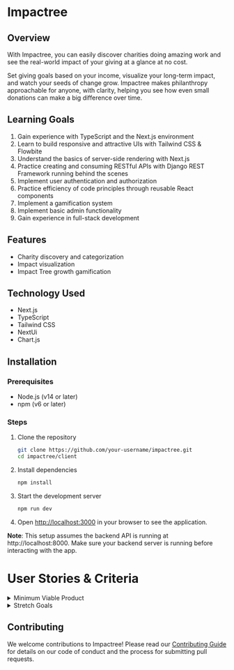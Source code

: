 # Impactree

## Overview

With Impactree, you can easily discover charities doing amazing work and see the real-world impact of your giving at a glance at no cost.

Set giving goals based on your income, visualize your long-term impact, and watch your seeds of change grow. Impactree makes philanthropy approachable for anyone, with clarity, helping you see how even small donations can make a big difference over time.

## Learning Goals

1. Gain experience with TypeScript and the Next.js environment
2. Learn to build responsive and attractive UIs with Tailwind CSS & Flowbite
3. Understand the basics of server-side rendering with Next.js
4. Practice creating and consuming RESTful APIs with Django REST Framework running behind the scenes
5. Implement user authentication and authorization
6. Practice efficiency of code principles through reusable React components
7. Implement a gamification system
8. Implement basic admin functionality
9. Gain experience in full-stack development

## Features

* Charity discovery and categorization
* Impact visualization
* Impact Tree growth gamification

## Technology Used

* Next.js
* TypeScript
* Tailwind CSS
* NextUi
* Chart.js

## Installation

### Prerequisites

* Node.js (v14 or later)
* npm (v6 or later)

### Steps

1. Clone the repository

   ```sh
   git clone https://github.com/your-username/impactree.git
   cd impactree/client
   ```

2. Install dependencies

   ```sh
   npm install
   ```

3. Start the development server

   ```sh
   npm run dev
   ```

4. Open [http://localhost:3000](http://localhost:3000) in your browser to see the application.

**Note**: This setup assumes the backend API is running at http://localhost:8000. Make sure your backend server is running before interacting with the app.

# User Stories & Criteria

<details>

<summary>Minimum Viable Product</summary>

## Account Management

### User Registration

**As a new user, I should be able to create an account**

* Given the user wants to access any part of the application other than the home page
* When the user fills out the registration form and submits it
* Then a new account is created and the user is logged in

### User Login

**As a registered user, I should be able to log in to the application**

* Given the user wants to access any part of the application other than the home page
* When the user enters their credentials at the log-in view and clicks the submit button
* Then the user is authenticated and directed back to the home page

## Charity Exploration

### View Charity List

**As a user, I should be able to view a list of charities**

* Given the user wants to see options of organizations to donate to
* When the user navigates to the explore view in the navbar
* Then a list of charity cards are displayed with titles that link to further details

### View Charity Details

**As a user, I should be able to see charity details**

* Given the user wants to learn more about a charity
* When the user clicks on a charity card title from the explore page
* Then they are redirected to the corresponding charity's details page

## Impact Tracking

### View Impact Dashboard

**As a user, I should be able to view a dashboard of my total impact**

* Given the user wants to see the difference they're making
* When the user navigates to their impact dashboard
* Then a summary of their total impact across all chosen charities is displayed or placeholder views of where they would be if the user creates an impact plan

### Create Impact Plan

**As a user, I should be able to create an impact plan**

* Given the user wants to start tracking their charitable giving
* When the user navigates to impact settings in the impact plan view, and enters their annual income and desired philanthropy percentage
* Then a new impact plan is created and displayed, showing the total annual allocation

### View Impact Plan

**As a user, I should be able to view my current impact plan**

* Given the user wants to understand their giving strategy & projected impact
* When the user navigates to their impact plan page
* Then the plan details are displayed, including selected charities and allocation amounts

### Edit Impact Plan

**As a user, I should be able to edit my impact plan**

* Given the user wants to adjust their giving as circumstances change
* When the user modifies their income, philanthropy percentage, or charity allocations
* Then the impact plan is updated and the changes are reflected in the UI

### Delete Impact Plan

**As a user, I should be able to delete my impact plan**

* Given the user no longer wishes to use the application
* When the user selects the option to delete their impact plan
* Then the plan is removed from the database and the user is redirected back to the dashboard showing their absence of active plan

### Allocate Charitable Amount

**As a user, I should be able to allocate my total annual charitable amount**

* Given the user wants to segment their giving
* When the user selects charities and enters allocation amounts for each
* Then the allocations are saved and the remaining unallocated amount is updated

### View Current Milestone

**As a user, I should be able to see my current milestone**

* Given the user wants to track their progress
* When the user views their impact dashboard
* Then their current milestone based on giving percentage is displayed

</details>

<details>

<summary>Stretch Goals</summary>

## Enhanced Impact Visualization

### View Monthly/Yearly Allocation

**As a user, I should be able to view my total allocation amount in monthly & yearly amounts**

* Given the admin user wants to visualize their impact potential by year and month
* When the user clicks on the "Monthly | Yearly" button on the impact-plan page
* Then the changes are reflected in the UI

## Advanced Charity Exploration

### Filter Charities by Cause

**As a user, I should be able filter charities in the explore page by cause**

* Given the user wants to only find charities that fall within one category
* When the user selects from a dropdown menu of charity categories
* Then the charity cards will reflect the UI

## Admin Features

### Add New Charity

**As an admin user, I should be able to add a new charity**

* Given the admin user wants to create a new charity that isn't present on the explore page
* When the admin user clicks on the "add a charity" button on the explore page and fill out the required form
* Then they are redirected to the newly created charity details page

### Edit Charity Details

**As an admin user, I should be able to edit charity details**

* Given the admin user wants to update the details of a charity organization
* When the admin user clicks on the edit button on the charity details page
* Then they are redirected to the update charity form page

### Delete Charity

**As an admin user, I should be able to delete charity**

* Given the admin user wants to remove a charity option
* When the user clicks on the delete button on the charity details page
* Then they are required to confirm the deletion, and redirected to the explore page

</details>

## Contributing

We welcome contributions to Impactree! Please read our [Contributing Guide](Contributing.md) for details on our code of conduct and the process for submitting pull requests.